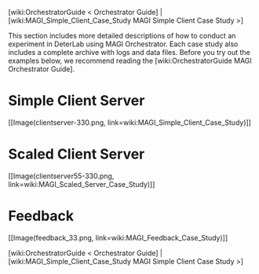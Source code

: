 [wiki:OrchestratorGuide < Orchestrator Guide] | [wiki:MAGI_Simple_Client_Case_Study MAGI Simple Client Case Study >]

This section includes more detailed descriptions of how to conduct an experiment in DeterLab using MAGI Orchestrator. Each case study also includes a complete archive with logs and data files. Before you try out the examples below, we recommend reading the [wiki:OrchestratorGuide MAGI Orchestrator Guide].

# Simple Client Server
[[Image(clientserver-330.png, link=wiki:MAGI_Simple_Client_Case_Study)]]

# Scaled Client Server
[[Image(clientserver55-330.png, link=wiki:MAGI_Scaled_Server_Case_Study)]]

# Feedback
[[Image(feedback_33.png, link=wiki:MAGI_Feedback_Case_Study)]]

[wiki:OrchestratorGuide < Orchestrator Guide] | [wiki:MAGI_Simple_Client_Case_Study MAGI Simple Client Case Study >]